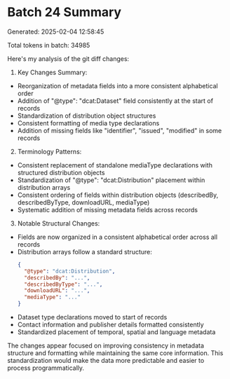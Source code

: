 # Batch 24 Summary

Generated: 2025-02-04 12:58:45

Total tokens in batch: 34985

Here's my analysis of the git diff changes:

1. Key Changes Summary:
- Reorganization of metadata fields into a more consistent alphabetical order
- Addition of "@type": "dcat:Dataset" field consistently at the start of records
- Standardization of distribution object structures
- Consistent formatting of media type declarations
- Addition of missing fields like "identifier", "issued", "modified" in some records

2. Terminology Patterns:
- Consistent replacement of standalone mediaType declarations with structured distribution objects
- Standardization of "@type": "dcat:Distribution" placement within distribution arrays
- Consistent ordering of fields within distribution objects (describedBy, describedByType, downloadURL, mediaType)
- Systematic addition of missing metadata fields across records

3. Notable Structural Changes:
- Fields are now organized in a consistent alphabetical order across all records
- Distribution arrays follow a standard structure:
  ```json
  {
    "@type": "dcat:Distribution",
    "describedBy": "...",
    "describedByType": "...", 
    "downloadURL": "...",
    "mediaType": "..."
  }
  ```
- Dataset type declarations moved to start of records
- Contact information and publisher details formatted consistently
- Standardized placement of temporal, spatial and language metadata

The changes appear focused on improving consistency in metadata structure and formatting while maintaining the same core information. This standardization would make the data more predictable and easier to process programmatically.